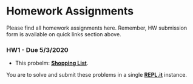 # Homework Assignments

Please find all homework assignments here. Remember, HW submission form is available on quick links section above.


### HW1 - Due 5/3/2020

* This probelm: **[Shopping List](https://github.com/mottaquikarim/wpp_psets/blob/master/basic_data_types/4_shopping_list/p2s.py)**.

You are to solve and submit these problems in a single **[REPL.it](https://repl.it/languages/python3)** instance.
